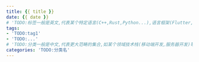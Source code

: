 ```yaml
---
title: {{ title }}
date: {{ date }}
# 'TODO:标签一般是英文,代表某个特定语言(C++,Rust,Python...),语言框架(Flutter,Flask),特定领域名词(Awesome,UI),特定平台(Linux(Ubuntu),Windows-10)等.'
tags: 
- 'TODO:tag1'
- 'TODO:...'
# 'TODO:分类一般是中文,代表更大范畴的集合,如某个领域技术栈(移动端开发,服务器开发)等'
categories: 'TODO:分类名' 
---
```

